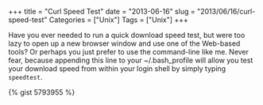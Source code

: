 +++
title = "Curl Speed Test"
date = "2013-06-16"
slug = "2013/06/16/curl-speed-test"
Categories = ["Unix"]
Tags = ["Unix"]
+++

Have you ever needed to run a quick download speed test, but were too lazy to open up a new browser window and use one of the Web-based tools? Or perhaps you just prefer to use the command-line like me. Never fear, because appending this line to your ~/.bash_profile will allow you test your download speed from within your login shell by simply typing `speedtest`.

{% gist 5793955 %}
